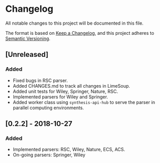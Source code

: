 # Changelog
All notable changes to this project will be documented in this file.

The format is based on [Keep a Changelog](https://keepachangelog.com/en/1.0.0/),
and this project adheres to [Semantic Versioning](https://semver.org/spec/v2.0.0.html).

## [Unreleased]
### Added
- Fixed bugs in RSC parser.
- Added CHANGES.md to track all changes in LimeSoup.
- Added unit tests for Wiley, Springer, Nature, RSC.
- Implemented parsers for Wiley and Springer.
- Added worker class using `synthesis-api-hub` to serve the parser in parallel computing environments.

## [0.2.2] - 2018-10-27
### Added
- Implemented parsers: RSC, Wiley, Nature, ECS, ACS.
- On-going parsers: Springer, Wiley

